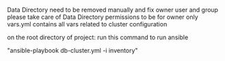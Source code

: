 Data Directory need to be removed manually and fix owner user and group
please take care of Data Directory permissions to be for owner only
vars.yml contains all vars related to cluster configuration

on the root directory of project: run this command to run ansible

"ansible-playbook db-cluster.yml -i inventory"
